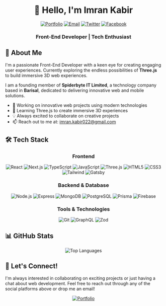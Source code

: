 <div align="center">
  
# 👋 Hello, I'm Imran Kabir
  
[![Portfolio](https://img.shields.io/badge/Portfolio-000000?style=for-the-badge&logo=vercel&logoColor=white)](https://imran-kabir.vercel.app)
[![Email](https://img.shields.io/badge/Email-D14836?style=for-the-badge&logo=gmail&logoColor=white)](mailto:imran.kabir022@gmail.com)
[![Twitter](https://img.shields.io/badge/Twitter-1DA1F2?style=for-the-badge&logo=twitter&logoColor=white)](https://twitter.com/imrankabir97)
[![Facebook](https://img.shields.io/badge/Facebook-1877F2?style=for-the-badge&logo=facebook&logoColor=white)](https://fb.com/imrankabir97)

### Front-End Developer | Tech Enthusiast

</div>

## 🚀 About Me

I'm a passionate Front-End Developer with a keen eye for creating engaging user experiences. Currently exploring the endless possibilities of **Three.js** to build immersive 3D web experiences.

I am a founding member of **Spiderbyte IT Limited**, a technology company based in **Barisal**, dedicated to delivering innovative web and mobile solutions.

- 🔭 Working on innovative web projects using modern technologies
- 🌱 Learning Three.js to create immersive 3D experiences
- 💡 Always excited to collaborate on creative projects
- 📫 Reach out to me at: [imran.kabir022@gmail.com](mailto:imran.kabir022@gmail.com)

## 🛠️ Tech Stack

<div align="center">

### Frontend
![React](https://img.shields.io/badge/React-20232A?style=for-the-badge&logo=react&logoColor=61DAFB)
![Next.js](https://img.shields.io/badge/Next.js-000000?style=for-the-badge&logo=nextdotjs&logoColor=white)
![TypeScript](https://img.shields.io/badge/TypeScript-007ACC?style=for-the-badge&logo=typescript&logoColor=white)
![JavaScript](https://img.shields.io/badge/JavaScript-F7DF1E?style=for-the-badge&logo=javascript&logoColor=black)
![Three.js](https://img.shields.io/badge/Three.js-000000?style=for-the-badge&logo=three.js&logoColor=white)
![HTML5](https://img.shields.io/badge/HTML5-E34F26?style=for-the-badge&logo=html5&logoColor=white)
![CSS3](https://img.shields.io/badge/CSS3-1572B6?style=for-the-badge&logo=css3&logoColor=white)
![Tailwind](https://img.shields.io/badge/Tailwind_CSS-38B2AC?style=for-the-badge&logo=tailwind-css&logoColor=white)
![Gatsby](https://img.shields.io/badge/Gatsby-663399?style=for-the-badge&logo=gatsby&logoColor=white)

### Backend & Database
![Node.js](https://img.shields.io/badge/Node.js-339933?style=for-the-badge&logo=nodedotjs&logoColor=white)
![Express](https://img.shields.io/badge/Express.js-000000?style=for-the-badge&logo=express&logoColor=white)
![MongoDB](https://img.shields.io/badge/MongoDB-47A248?style=for-the-badge&logo=mongodb&logoColor=white)
![PostgreSQL](https://img.shields.io/badge/PostgreSQL-316192?style=for-the-badge&logo=postgresql&logoColor=white)
![Prisma](https://img.shields.io/badge/Prisma-2D3748?style=for-the-badge&logo=prisma&logoColor=white)
![Firebase](https://img.shields.io/badge/Firebase-FFCA28?style=for-the-badge&logo=firebase&logoColor=black)

### Tools & Technologies
![Git](https://img.shields.io/badge/Git-F05032?style=for-the-badge&logo=git&logoColor=white)
![GraphQL](https://img.shields.io/badge/GraphQL-E10098?style=for-the-badge&logo=graphql&logoColor=white)
![Zod](https://img.shields.io/badge/Zod-3068B7?style=for-the-badge&logo=zod&logoColor=white)

</div>

## 📊 GitHub Stats

<div align="center">
  <img src="https://github-readme-stats.vercel.app/api/top-langs/?username=imrandev20&theme=radical&layout=compact" alt="Top Languages" />
</div>

## 🤝 Let's Connect!

I'm always interested in collaborating on exciting projects or just having a chat about web development. Feel free to reach out through any of the social platforms above or drop me an email!

<div align="center">

[![Portfolio](https://img.shields.io/badge/Check_out_my_portfolio-000000?style=for-the-badge&logo=vercel&logoColor=white)](https://imran-kabir.vercel.app)

</div>
